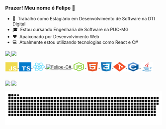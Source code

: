 ### Prazer! Meu nome é Felipe 👋

- 💼 &nbsp;Trabalho como Estagiário em Desenvolvimento de Software na DTI Digital
- 🎓 &nbsp;Estou cursando Engenharia de Software na PUC-MG
- ❤️ &nbsp;Apaixonado por Desenvolvimento Web
- 💻 &nbsp;Atualmente estou utilizando tecnologias como React e C#

<div>
  <a href="https://github.com/felipeevalerio">
  <img height="180em" src="https://github-readme-stats.vercel.app/api?username=felipeevalerio&show_icons=true&theme=dracula&include_all_commits=true&count_private=true"/>
  <img height="180em" src="https://github-readme-stats.vercel.app/api/top-langs/?username=felipeevalerio&layout=compact&langs_count=7&theme=dracula"/>
</div>
  
<div style="display: inline_block"><br>
  <img align="center" alt="Felipe-Js" height="30" width="40" src="https://raw.githubusercontent.com/devicons/devicon/master/icons/javascript/javascript-plain.svg">
  <img align="center" alt="Felipe-Ts" height="30" width="40" src="https://raw.githubusercontent.com/devicons/devicon/master/icons/typescript/typescript-plain.svg">
  <img align="center" alt="Felipe-React" height="30" width="40" src="https://raw.githubusercontent.com/devicons/devicon/master/icons/react/react-original.svg">
  <img align="center" alt="Felipe-C#" height="30" width="40" src="https://cdn.jsdelivr.net/gh/devicons/devicon/icons/csharp/csharp-original.svg" />
  <img align="center" alt="Felipe-Node" height="30" width="40" src="https://raw.githubusercontent.com/devicons/devicon/master/icons/nodejs/nodejs-original.svg">
  <img align="center" alt="Felipe-HTML" height="30" width="40" src="https://raw.githubusercontent.com/devicons/devicon/master/icons/html5/html5-original.svg">
  <img align="center" alt="Felipe-CSS" height="30" width="40" src="https://raw.githubusercontent.com/devicons/devicon/master/icons/css3/css3-original.svg">
  <img align="center" alt="Felipe-Git" height="30" width="40" src="https://raw.githubusercontent.com/devicons/devicon/master/icons/git/git-original.svg">
  <img align="center" alt="Felipe-C" height="30" width="40" src="https://raw.githubusercontent.com/devicons/devicon/master/icons/c/c-original.svg">
  <img align="center" alt="Felipe-Java" height="30" width="40" src="https://raw.githubusercontent.com/devicons/devicon/master/icons/java/java-original.svg">

</div>
  
  ##
 
<div> 
   <a href="https://www.linkedin.com/in/felipeevalerio/" target="_blank"><img src="https://img.shields.io/badge/-LinkedIn-%230077B5?style=for-the-badge&logo=linkedin&logoColor=white" target="_blank"></a>   
  <a href = "mailto:felipeevalerio@outlook.com"><img src="https://img.shields.io/badge/Gmail-D14836?style=for-the-badge&logo=gmail&logoColor=white" target="_blank"></a>
 
 
  ![Snake animation](https://github.com/felipeevalerio/felipeevalerio/blob/output/github-contribution-grid-snake.svg)
 
</div>
